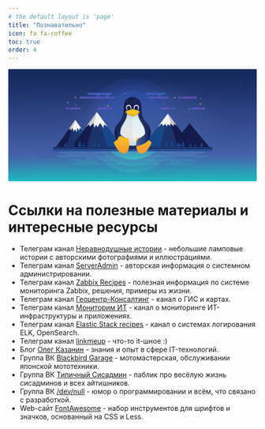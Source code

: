 ```yaml
---
# the default layout is 'page'
title: "Познавательно"
icon: fa fa-coffee
toc: true
order: 4
---
```


![](/commons/tux30-h.jpg)

# Ссылки на полезные материалы и интересные ресурсы

- Телеграм канал [<i class="fa-brands fa-telegram"></i> Неравнодушные истории](https://t.me/liseniw_tv) - небольшие ламповые истории с авторскими фотографиями и иллюстрациями.
- Телеграм канал [<i class="fa-brands fa-telegram"></i> ServerAdmin](https://t.me/srv_admin) - авторская информация о системном администрировании.
- Телеграм канал [<i class="fa-brands fa-telegram"></i> Zabbix Recipes](https://t.me/zabbix_ru) - полезная информация по системе мониторинга Zabbix, решения, примеры из жизни.
- Телеграм канал [<i class="fa-brands fa-telegram"></i> Геоцентр-Консалтинг](https://t.me/geocentre_consulting) - канал о ГИС и картах.
- Телеграм канал [<i class="fa-brands fa-telegram"></i> Мониторим ИТ](https://t.me/monitorim_it) - канал о мониторинге ИТ-инфраструктуры и приложениях.
- Телеграм канал [<i class="fa-brands fa-telegram"></i> Elastic Stack recipes](https://t.me/elasticstack_ru) - канал о системах логирования ELK, OpenSearch.
- Телеграм канал [<i class="fa-brands fa-telegram"></i> linkmeup](https://t.me/linkmeup_podcast) - что-то it-шное :)
- Блог [<i class="fa-solid fa-cloud"></i> Олег Казанин](https://blog.oakazanin.ru/) - знания и опыт в сфере IT-технологий.
- Группа ВК [<i class="fa-brands fa-vk"></i> Blackbird Garage](https://vk.com/blackbird_garage) - мотомастерская, обслуживании японской мототехники.
- Группа ВК [<i class="fa-brands fa-vk"></i> Типичный Сисадмин](https://vk.com/sysodmins) - паблик про весёлую жизнь сисадминов и всех айтишников.
- Группа ВК [<i class="fa-brands fa-vk"></i> /dev/null](https://vk.com/tnull) - юмор о программировании и всём, что связано с разработкой.
- Web-сайт [<i class="fa-solid fa-cloud"></i> FontAwesome](https://fontawesome.com/search) - набор инструментов для шрифтов и значков, основанный на CSS и Less.
